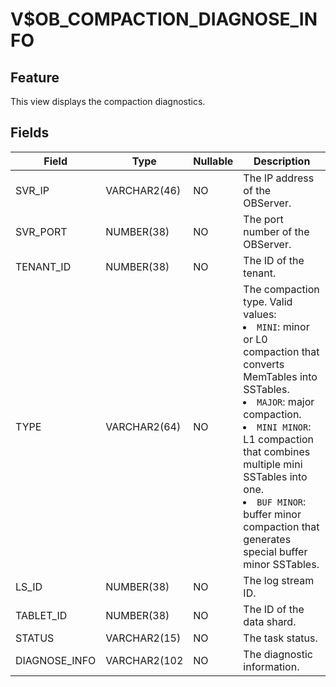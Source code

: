 V$OB_COMPACTION_DIAGNOSE_INFO
==================================================

Feature
-------------------

This view displays the compaction diagnostics.

Fields
---------------------



| Field | Type | Nullable | Description |
|---------------|--------------|------------|--------------------------------------------------------------------------------------------------------------------------------------------------------------------------------------------------------------------------------------------------------------------------------------------------------------------------------------------------------------------------------------------------------------------------------------|
| SVR_IP | VARCHAR2(46) | NO | The IP address of the OBServer. |
| SVR_PORT | NUMBER(38) | NO | The port number of the OBServer. |
| TENANT_ID | NUMBER(38) | NO | The ID of the tenant. |
| TYPE | VARCHAR2(64) | NO | The compaction type. Valid values: <li> `MINI`: minor or L0 compaction that converts MemTables into SSTables.   <li> `MAJOR`: major compaction.   <li> `MINI MINOR`: L1 compaction that combines multiple mini SSTables into one.   <li> `BUF MINOR`: buffer minor compaction that generates special buffer minor SSTables. |
| LS_ID | NUMBER(38) | NO | The log stream ID. |
| TABLET_ID | NUMBER(38) | NO | The ID of the data shard. |
| STATUS | VARCHAR2(15) | NO | The task status. |
| DIAGNOSE_INFO | VARCHAR2(102 | NO | The diagnostic information. |


